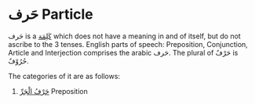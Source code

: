 # حَرف Particle

حَرف is a [كَلِمَة](/reference/nahw/kalimah/) which does not have a meaning in and of itself, but do not ascribe to the 3 tenses.  English parts of speech: Preposition, Conjunction, Article and Interjection comprises the arabic حَرف. The plural of حَرْفٌ is حُرُوْفٌ. 

The categories of it are as follows: 

1. [حَرْفُ الْجَرِّ](/reference/nahw/harf_jarr/) Preposition